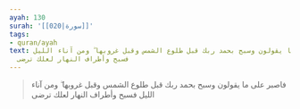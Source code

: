 ```yaml
---
ayah: 130
surah: '[[020|سورة]]'
tags:
- quran/ayah
text: فاصبر على ما يقولون وسبح بحمد ربك قبل طلوع الشمس وقبل غروبها ۖ ومن آناء الليل
  فسبح وأطراف النهار لعلك ترضى
---
```

> فاصبر على ما يقولون وسبح بحمد ربك قبل طلوع الشمس وقبل غروبها ۖ ومن آناء الليل فسبح وأطراف النهار لعلك ترضى
